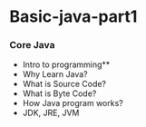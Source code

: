 # Basic-java-part1
### Core Java 
- Intro to programming** 
- Why Learn Java? 
- What is Source Code?  
- What is Byte Code? 
- How Java program works? 
- JDK, JRE, JVM
